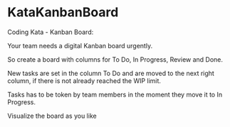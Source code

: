 # KataKanbanBoard
Coding Kata - Kanban Board:

Your team needs a digital Kanban board urgently.

So create a board with columns for To Do, In Progress, Review and Done.

New tasks are set in the column To Do and are moved to the next right column, if there is not already reached the WIP limit.

Tasks has to be token by team members in the moment they move it to In Progress.

Visualize the board as you like
